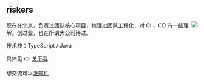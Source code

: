 ## riskers

<img align="right" src="https://github-readme-stats.vercel.app/api?username=riskers&show_icons=true&icon_color=0366d6&text_color=24292e&bg_color=ffffff&hide_title=true" />

现在在北京，负责过团队核心项目，梳理过团队工程化，对 CI 、CD 有一些理解。创过业，也在所谓大公司待过。

技术栈：TypeScript / Java

具体见 👉 [关于我](https://github.com/riskers/blog/issues/1)

想交流可以[发邮件](mailto:gaoyibobobo@gmail.com)

